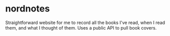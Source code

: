 # nordnotes
Straightforward website for me to record all the books I've read, when I read them, and what I thought of them. Uses a public API to pull book covers.
